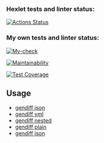 ### Hexlet tests and linter status:
[![Actions Status](https://github.com/datsenko-md/fullstack-javascript-project-46/workflows/hexlet-check/badge.svg)](https://github.com/datsenko-md/fullstack-javascript-project-46/actions)

### My own tests and linter status:
[![My-check](https://github.com/datsenko-md/fullstack-javascript-project-46/workflows/my-check/badge.svg)](https://github.com/datsenko-md/fullstack-javascript-project-46/actions)

[![Maintainability](https://api.codeclimate.com/v1/badges/7c3ef6ad3ec447d3988a/maintainability)](https://codeclimate.com/github/datsenko-md/fullstack-javascript-project-46/maintainability)

[![Test Coverage](https://api.codeclimate.com/v1/badges/7c3ef6ad3ec447d3988a/test_coverage)](https://codeclimate.com/github/datsenko-md/fullstack-javascript-project-46/test_coverage)

## Usage

* [gendiff json](https://asciinema.org/a/583123)
* [gendiff yml](https://asciinema.org/a/583674)
* [gendiff nested](https://asciinema.org/a/584383)
* [gendiff plain](https://asciinema.org/a/584440)
* [gendiff json](https://asciinema.org/a/584468)